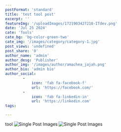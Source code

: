```yaml
---
postFormat: 'standard'
title: 'test tool post'
excerpt: ''
featureImg: '/uploadImages/1721903427210-ITdev.png'
date: 'Jul 25 2024'
cate: 'Tools'
cate_bg: 'bg-color-green-two'
cate_img: '/images/category/category-1.jpg'
post_views: 'undefined'
post_share: '0'
author_name: 'admin'
author_desg: 'Publisher'
author_img: '/images/author/amachea_jajah.png'
author_bio: 'admin bio'
author_social: 
        -
            icon: 'fab fa-facebook-f' 
            url: 'https://facebook.com/'
        -
            icon: 'fab fa-linkedin-in' 
            url: 'https://linkedin.com'
tags: 

---
```

tool
![Single Post Images](/uploadImages/1721903427210-ITdev.png)
![Single Post Images](/uploadImages/1721903102458-default.jpg)


